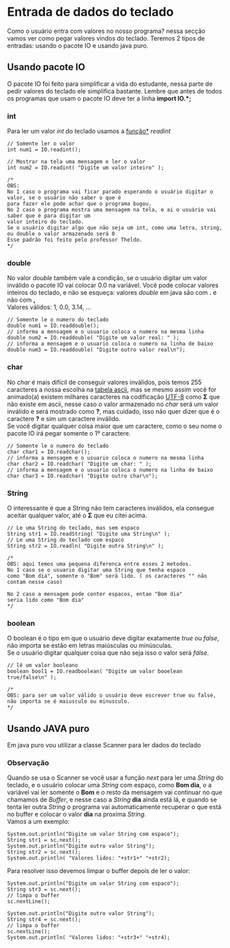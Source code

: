 # Entrada de dados do teclado

Como o usuário entra com valores no nosso programa? nessa secção vamos ver como pegar valores vindos do teclado. Teremos 2 tipos de entradas: usando o pacote IO e usando java puro.

## Usando pacote IO
O pacote IO foi feito para simplificar a vida do estudante, nessa parte de pedir valores do teclado ele simplifica bastante. Lembre que antes de todos os programas que usam o pacote IO deve ter a linha **import IO.*;**

### int
Para ler um valor *int* do teclado usamos a [função*](https://github.com/AlexandreVelloso/Introducao_JAVA/edit/master/Entrada%20de%20dados/README.md) *readint*
```
// Somente ler o valor
int num1 = IO.readint();

// Mostrar na tela uma mensagem e ler o valor
int num2 = IO.readint( "Digite um valor inteiro" );

/*
OBS:
No 1 caso o programa vai ficar parado esperando o usuário digitar o valor, se o usuário não saber o que é
para fazer ele pode achar que o programa bugou.
No 2 caso o programa mostra uma mensagem na tela, e ai o usuário vai saber que é para digitar um
valor inteiro do teclado.
Se o usuário digitar algo que não seja um int, como uma letra, string, ou double o valor armazenado será 0
Esse padrão foi feito pelo professor Theldo.
*/
```

### double

No valor *double* também vale a condição, se o usuário digitar um valor inválido o pacote IO vai colocar 0.0 na variável. Você pode colocar valores inteiros do teclado, e não se esqueça: valores *double* em java são com **.** e não com **,** <br />
Valores válidos: 1, 0.0, 3.14, ...

```
// Somente le o numero do teclado
double num1 = IO.readdouble();
// informa a mensagem e o usuario coloca o numero na mesma linha
double num2 = IO.readdouble( "Digite um valor real: " );
// informa a mensagem e o usuario coloca o numero na linha de baixo
double num3 = IO.readdouble( "Digite outro valor real\n");
```

### char
No *char* é mais difícil de conseguir valores inválidos, pois temos 255 caracteres a nossa escolha na [tabela ascii](http://ic.unicamp.br/%7Eeverton/aulas/hardware/tabelaASCII.pdf), mas se mesmo assim você for animado(a) existem milhares caracteres na codificação [UTF-8](http://www.utf8-chartable.de/unicode-utf8-table.pl?number=1024&utf8=dec) como **Σ** que não existe em ascii, nesse caso o valor armazenado no *char* será um valor inválido e será mostrado como **?**, mas cuidado, isso não quer dizer que é o caractere **?** e sim um caractere inválido.<br />
Se você digitar qualquer coisa maior que um caractere, como o seu nome o pacote IO irá pegar somente o 1º caractere.

```
// Somente le o numero do teclado
char char1 = IO.readchar();
// informa a mensagem e o usuario coloca o numero na mesma linha
char char2 = IO.readchar( "Digite um char: " );
// informa a mensagem e o usuario coloca o numero na linha de baixo
char char3 = IO.readchar( "Digite outro char\n");
```

### String

O interessante é que a String não tem caracteres inválidos, ela consegue aceitar qualquer valor, até o **Σ** que eu citei acima.

```
// Le uma String do teclado, mas sem espaco
String str1 = IO.readString( "Digite uma String\n" );
// Le uma String do teclado com espaco
String str2 = IO.readln( "Digite outra String\n" );

/*
OBS: aqui temos uma pequena diferenca entre esses 2 metodos.
No 1 caso se o usuario digitar uma String que tenha espaco
como "Bom dia", somente o "Bom" será lido. ( os caracteres "" não contam nesse caso)

No 2 caso a mensagem pode conter espacos, entao "Bom dia"
seria lido como "Bom dia"
*/
```

### boolean

O boolean é o tipo em que o usuário deve digitar exatamente *true* ou *false*, não importa se estão em letras maiúsculas ou minúsculas.<br />
Se o usuário digitar qualquer coisa que não seja isso o valor será *false*.

```
// lê um valor booleano
boolean bool1 = IO.readboolean( "Digite um valor booelean true/false\n" );

/*
OBS: para ser um valor válido o usuário deve escrever true ou false,
não importa se é maiusculo ou minusculo.
*/
```

## Usando JAVA puro

Em java puro vou utilizar a classe Scanner para ler dados do teclado

### Observação

Quando se usa o Scanner se você usar a função *next* para ler uma *String* do teclado, e o usuário colocar uma *String* com espaço, como **Bom dia**, o a variável vai ler somente o **Bom** e o resto da mensagem vai continuar no que chamamos de *Buffer*, e nesse caso a *String* **dia** ainda está lá, e quando se tenta ler outra *String* o programa vai automaticamente recuperar o que está no buffer e colocar o valor **dia** na proxima *String*.<br />
Vamos a um exemplo:

```
System.out.println("Digite um valor String com espaco");
String str1 = sc.next();
System.out.println("Digite outro valor String");
String str2 = sc.next();
System.out.println( "Valores lidos: "+str1+" "+str2);
```

Para resolver isso devemos limpar o buffer depois de ler o valor:

```
System.out.println("Digite um valor String com espaco");
String str3 = sc.next();
// limpa o buffer
sc.nextLine();

System.out.println("Digite outro valor String");
String str4 = sc.next();
// limpa o buffer
sc.nextLine();
System.out.println( "Valores lidos: "+str3+" "+str4);
```
